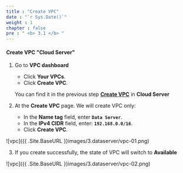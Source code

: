 ```yaml
---
title : "Create VPC"
date : "`r Sys.Date()`"
weight : 1
chapter : false
pre : " <b> 3.1 </b> "
---
```



#### Create VPC "Cloud Server"
1. Go to **VPC dashboard**
   + Click **Your VPCs**.
   + Click **Create VPC**.
   
   You can find it in the previous step [**Create VPC**](/2-CloudServer/2.1-createvpc) in **Cloud Server**

2. At the **Create VPC** page. We will create VPC only:
   + In the **Name tag** field, enter **`Data Server`**.
   + In the **IPv4 CIDR** field, enter: **`192.168.0.0/16`**.
   + Click **Create VPC**.

![vpc]({{ .Site.BaseURL }}images/3.dataserver/vpc-01.png)


3. If you create successfully, the state of VPC will switch to **Available**

![vpc]({{ .Site.BaseURL }}images/3.dataserver/vpc-02.png)

